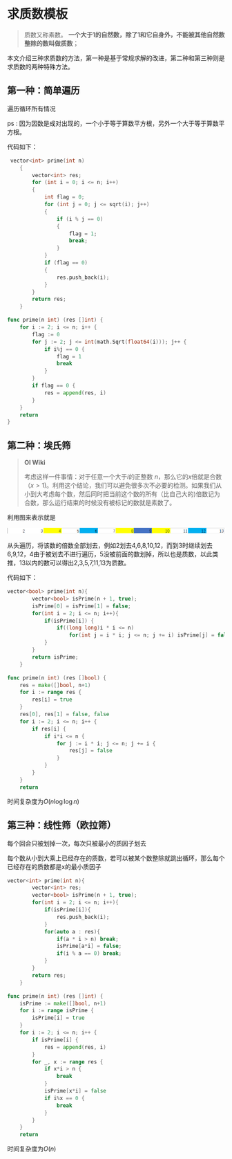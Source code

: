 # 求质数模板


<!--more-->

> 质数又称素数。 **一个大于1的自然数，除了1和它自身外，不能被其他自然数整除的数叫做质数**；

本文介绍三种求质数的方法，第一种是基于常规求解的改进，第二种和第三种则是求质数的两种特殊方法。

## 第一种：简单遍历

遍历循环所有情况

ps : 因为因数是成对出现的，一个小于等于算数平方根，另外一个大于等于算数平方根。

代码如下：

```c++
 vector<int> prime(int n)
    {
        vector<int> res;
        for (int i = 0; i <= n; i++)
        {
            int flag = 0;
            for (int j = 0; j <= sqrt(i); j++)
            {
                if (i % j == 0)
                {
                    flag = 1;
                    break;
                }
            }
            if (flag == 0)
            {
                res.push_back(i);
            }
        }
        return res;
    }
```

```go
func prime(n int) (res []int) {
	for i := 2; i <= n; i++ {
		flag := 0
		for j := 2; j <= int(math.Sqrt(float64(i))); j++ {
			if i%j == 0 {
				flag = 1
				break
			}
		}
		if flag == 0 {
			res = append(res, i)
		}
	}
	return
}
```

## 第二种：埃氏筛

> **OI Wiki**  
>
> 考虑这样一件事情：对于任意一个大于$i$的正整数 $n$，那么它的$x$倍就是合数（$x>1$)。利用这个结论，我们可以避免很多次不必要的检测。如果我们从小到大考虑每个数，然后同时把当前这个数的所有（比自己大的)倍数记为合数，那么运行结束的时候没有被标记的数就是素数了。

利用图来表示就是

![image-20230706170219265](index.zh-cn.assets/image-20230706170219265.png)

从头遍历，将该数的倍数全部划去，例如2划去4,6,8,10,12，而到3时继续划去6,9,12，4由于被划去不进行遍历，5没被前面的数划掉，所以也是质数，以此类推，13以内的数可以得出2,3,5,7,11,13为质数。

代码如下：

```c++
vector<bool> prime(int n){
        vector<bool> isPrime(n + 1, true);
        isPrime[0] = isPrime[1] = false;
        for(int i = 2; i <= n; i++){
            if(isPrime[i]) {
                if((long long)i * i <= n)
                    for(int j = i * i; j <= n; j += i) isPrime[j] = false;
            }
        }
        return isPrime;
    }
```

```go
func prime(n int) (res []bool) {
	res = make([]bool, n+1)
	for i := range res {
		res[i] = true
	}
	res[0], res[1] = false, false
	for i := 2; i <= n; i++ {
		if res[i] {
			if i*i <= n {
				for j := i * i; j <= n; j += i {
					res[j] = false
				}
			}
		}
	}
	return
```

时间复杂度为$O(n\log{\log{n}})$

## 第三种：线性筛（欧拉筛）

每个回合只被划掉一次，每次只被最小的质因子划去

每个数从小到大乘上已经存在的质数，若可以被某个数整除就跳出循环，那么每个已经存在的质数都是x的最小质因子

```c++
vector<int> prime(int n){
        vector<int> res;
        vector<bool> isPrime(n + 1, true);
        for(int i = 2; i <= n; i++){
            if(isPrime[i]){
                res.push_back(i);
            }
            for(auto a : res){
                if(a * i > n) break;
                isPrime[a*i] = false;
                if(i % a == 0) break;
            }
        }
        return res;
    }

```

```go
func prime(n int) (res []int) {
	isPrime := make([]bool, n+1)
	for i := range isPrime {
		isPrime[i] = true
	}
	for i := 2; i <= n; i++ {
		if isPrime[i] {
			res = append(res, i)
		}
		for _, x := range res {
			if x*i > n {
				break
			}
			isPrime[x*i] = false
			if i%x == 0 {
				break
			}
		}
	}
	return
```

时间复杂度为$O(n)$

